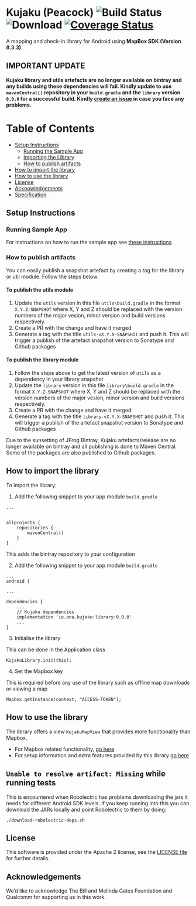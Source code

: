 # Kujaku (Peacock) ![Build Status](https://github.com/onaio/kujaku/actions/workflows/ci.yml/badge.svg) ![Download](https://badgen.net/maven/v/maven-central/io.ona.kujaku/library) [![Coverage Status](https://coveralls.io/repos/github/onaio/kujaku/badge.svg)](https://coveralls.io/github/onaio/kujaku)

A mapping and check-in library for Android using **MapBox SDK (Version 8.3.3)** 

## IMPORTANT UPDATE

**Kujaku library and utils artefacts are no longer available on bintray and any builds using these dependencies will fail. Kindly update to use `mavenCentral()` repository in your `build.gradle` and the `library` version `0.9.0` for a successful build. Kindly [create an issue](https://github.com/onaio/kujaku/issues/new) in case you face any problems.**


# Table of Contents

* [Setup Instructions](#setup-instructions)
  * [Running the Sample App](#running-sample-app)
  * [Importing the Library](#importing-the-library)
  * [How to publish artifacts](#how-to-publish-artifacts)
* [How to import the library](#how-to-import-the-library)
* [How to use the library](#how-to-use-the-library)
* [License](#license)
* [Acknowledgements](#acknowledgements)
* [Specification](SPECIFICATION.md)

## Setup Instructions

### Running Sample App

For instructions on how to run the sample app see [these instructions](./sample/README.md).

### How to publish artifacts

You can easily publish a snapshot artefact by creating a tag for the library or util module. Follow the steps below:

#### To publish the utils module
1.  Update the `utils` version in this file `utils\build.gradle` in the format `X.Y.Z-SNAPSHOT` where X, Y and Z should be replaced with the version numbers of the major vesion, minor version and build versions respectively. 
2.  Create a PR with the change and have it merged
3.  Generate a tag with the title `utils-vX.Y.X-SNAPSHOT` and push it. This will trigger a publish of the artefact snapshot version to Sonatype and Github packages

#### To publish the library module

1.  Follow the steps above to get the latest version of `utils` as a dependency in your library snapshot
2.  Update the `library` version in this file `library\build.gradle` in the format `X.Y.Z-SNAPSHOT` where X, Y and Z should be replaced with the version numbers of the major vesion, minor version and build versions respectively. 
3.  Create a PR with the change and have it merged
4.  Generate a tag with the title `library-vX.Y.X-SNAPSHOT` and push it. This will trigger a publish of the artefact snapshot version to Sonatype and Github packages

Due to the sunsetting of JFrog Bintray, Kujaku artefacts/release are no longer available on bintray and all publishing is done to Maven Central. Some of the packages are also published to Github packages.

## How to import the library

To import the library:

1. Add the following snippet to your app module `build.gradle`

```
...


allprojects {
    repositories {
        mavenCentral()
    }
}

```
This adds the bintray repository to your configuration

2. Add the following snippet to your app module `build.gradle`

```
...
android {

... 

dependencies {
    ...
    // Kujaku dependencies
    implementation 'io.ona.kujaku:library:0.9.0'
    ...
}
```

3.  Initialise the library

This can be done in the Application class

```
KujakuLibrary.init(this);
```

4.  Set the Mapbox key

This is required before any use of the library such as offline map downloads or viewing a map

```
Mapbox.getInstance(context, "ACCESS-TOKEN");
```

## How to use the library

The library offers a view `KujakuMapView` that provides more functionality than Mapbox. 
*   For Mapbox related functionality, [go here](https://docs.mapbox.com/android/maps/overview/)
*   For setup information and extra features provided by this library [go here](./SPECIFICATION.md)



## `Unable to resolve artifact: Missing` while running tests

This is encountered when Robolectric has problems downloading the jars it needs for different Android SDK levels. If you keep running into this you can download the JARs locally and point Robolectric to them by doing:

```
./download-robolectric-deps.sh
```

## License

This software is provided under the Apache 2 license, see the [LICENSE file](LICENSE) for further details.

## Acknowledgements

We’d like to acknowledge The Bill and Melinda Gates Foundation and Qualcomm for supporting us in this work.

